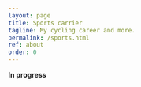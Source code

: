 ```yaml
---
layout: page
title: Sports carrier
tagline: My cycling career and more.
permalink: /sports.html
ref: about
order: 0
---
```


**In progress** 